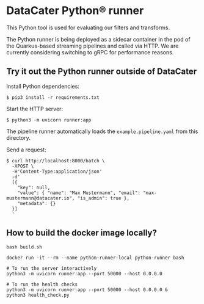 # DataCater Python® runner

This Python tool is used for evaluating our filters and transforms.

The Python runner is being deployed as a sidecar container in the pod of the Quarkus-based
streaming pipelines and called via HTTP. We are currently considering
switching to gRPC for performance reasons.

## Try it out the Python runner outside of DataCater

Install Python dependencies:

```
$ pip3 install -r requirements.txt
```

Start the HTTP server:

```
$ python3 -m uvicorn runner:app
```

The pipeline runner automatically loads the `example.pipeline.yaml` from
this directory.

Send a request:

```
$ curl http://localhost:8000/batch \
  -XPOST \
  -H'Content-Type:application/json'
  -d'
  [{
    "key": null,
    "value": { "name": "Max Mustermann", "email": "max-mustermann@datacater.io", "is_admin": true },
    "metadata": {}
  }]
  '
```

## How to build the docker image locally?
```
bash build.sh

docker run -it --rm --name python-runner-local python-runner bash

# To run the server interactively
python3 -m uvicorn runner:app --port 50000 --host 0.0.0.0

# To run the health checks
python3 -m uvicorn runner:app --port 50000 --host 0.0.0.0 &
python3 health_check.py
```
